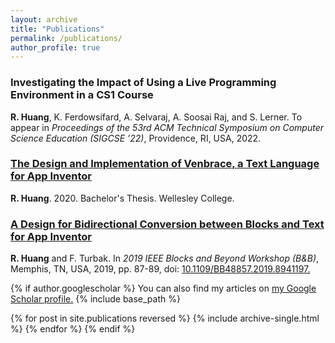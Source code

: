 ```yaml
---
layout: archive
title: "Publications"
permalink: /publications/
author_profile: true
---
```

### Investigating the Impact of Using a Live Programming Environment in a CS1 Course

**R. Huang**, K. Ferdowsifard, A. Selvaraj, A. Soosai Raj, and S. Lerner. To appear in _Proceedings of the 53rd ACM Technical Symposium on Computer Science Education (SIGCSE ’22)_, Providence, RI, USA, 2022.

### [The Design and Implementation of Venbrace, a Text Language for App Inventor](https://repository.wellesley.edu/object/ir1232)

**R. Huang**. 2020. Bachelor's Thesis. Wellesley College.

<!-- This undergraduate thesis details the design, implementation, and evaluation (through a user study) of Venbrace, a fully-braced textual syntax for App Inventor that aims to improve the usability of the blocks-based programming environment. -->

<!-- R. Huang. The Design and Implementation of Venbrace, a Text Language for App Inventor (Bachelor's thesis). Retrieved from [https://repository.wellesley.edu/object/ir1232](https://repository.wellesley.edu/object/ir1232). -->

### [A Design for Bidirectional Conversion between Blocks and Text for App Inventor](https://ieeexplore.ieee.org/document/8941197)

**R. Huang** and F. Turbak. In _2019 IEEE Blocks and Beyond Workshop (B&B)_, Memphis, TN, USA, 2019, pp. 87-89, doi: [10.1109/BB48857.2019.8941197.](10.1109/BB48857.2019.8941197.)

<!-- This extended abstract, presented in IEEE Blocks and Beyond Workshop, 2019, introduces a preliminary design for Venbrace based on a collection of design principles. -->

<!-- R. Huang and F. Turbak, "A Design for Bidirectional Conversion between Blocks and Text for App Inventor," 2019 IEEE Blocks and Beyond Workshop (B&B), Memphis, TN, USA, 2019, pp. 87-89, doi: [10.1109/BB48857.2019.8941197.](10.1109/BB48857.2019.8941197.) -->

{% if author.googlescholar %}
  You can also find my articles on <u><a href="{{author.googlescholar}}">my Google Scholar profile</a>.</u>
  {% include base_path %}

  {% for post in site.publications reversed %}
    {% include archive-single.html %}
  {% endfor %}
{% endif %}



